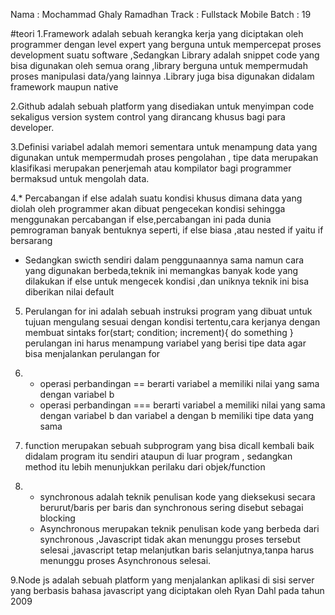 Nama    : Mochammad Ghaly Ramadhan
Track   : Fullstack Mobile
Batch   : 19

#teori 
1.Framework adalah sebuah kerangka kerja yang diciptakan oleh programmer dengan level expert yang berguna     untuk mempercepat proses development suatu software ,Sedangkan Library adalah snippet code yang bisa digunakan oleh semua orang ,library berguna untuk mempermudah proses manipulasi data/yang lainnya .Library juga bisa digunakan didalam framework maupun native

2.Github adalah sebuah platform yang disediakan untuk menyimpan code sekaligus version system control yang dirancang khusus bagi para developer.

3.Definisi variabel adalah memori sementara untuk menampung data yang digunakan untuk mempermudah proses pengolahan , tipe data merupakan klasifikasi merupakan penerjemah atau kompilator bagi programmer bermaksud untuk mengolah data.

4.* Percabangan if else adalah suatu kondisi khusus dimana data yang diolah oleh programmer akan dibuat pengecekan kondisi sehingga menggunakan percabangan if else,percabangan ini pada dunia pemrograman banyak bentuknya seperti, if else biasa ,atau nested if yaitu if bersarang 
  * Sedangkan swicth sendiri dalam penggunaannya sama namun cara yang digunakan berbeda,teknik ini memangkas banyak kode yang dilakukan if else untuk mengecek kondisi ,dan uniknya teknik ini bisa diberikan nilai default

5. Perulangan for ini adalah sebuah instruksi program yang dibuat untuk tujuan mengulang sesuai dengan kondisi tertentu,cara kerjanya dengan membuat sintaks
 for(start; condition; increment){
     do something
}
    perulangan ini harus menampung variabel yang berisi tipe data agar bisa menjalankan perulangan for

6. - operasi perbandingan == berarti variabel a memiliki nilai yang sama dengan variabel b 
   - operasi perbandingan === berarti variabel a memiliki nilai yang sama dengan variabel b dan variabel a dengan b memiliki tipe data yang sama

7. function merupakan sebuah subprogram yang bisa dicall kembali baik didalam program itu sendiri ataupun di luar program , sedangkan method itu lebih menunjukkan perilaku dari objek/function

8. - synchronous adalah teknik penulisan kode yang dieksekusi secara berurut/baris per baris dan synchronous sering disebut sebagai blocking
    - Asynchronous merupakan teknik penulisan kode yang berbeda dari synchronous ,Javascript tidak akan menunggu proses tersebut selesai ,javascript tetap melanjutkan baris selanjutnya,tanpa harus menunggu proses Asynchronous selesai.

9.Node js adalah sebuah platform yang menjalankan aplikasi di sisi server yang berbasis bahasa javascript yang diciptakan oleh Ryan Dahl pada tahun 2009